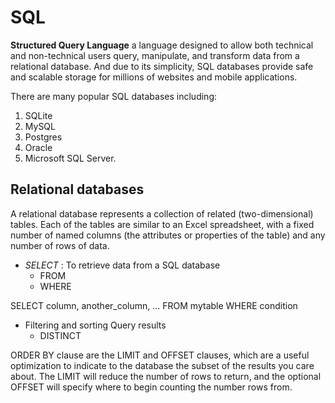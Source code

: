 # SQL
**Structured Query Language**
a language designed to allow both technical and non-technical users query, manipulate, and transform data from a relational database. And due to its simplicity, SQL databases provide safe and scalable storage for millions of websites and mobile applications.

There are many popular SQL databases including:
1. SQLite
2. MySQL
3. Postgres
4. Oracle 
5. Microsoft SQL Server.

## Relational databases
A relational database represents a collection of related (two-dimensional) tables. Each of the tables are similar to an Excel spreadsheet, with a fixed number of named columns (the attributes or properties of the table) and any number of rows of data.

- *SELECT*  :   To retrieve data from a SQL database 
    - FROM
    - WHERE

SELECT column, another_column, …
FROM mytable
WHERE condition

- Filtering and sorting Query results
    - DISTINCT


ORDER BY clause are the LIMIT and OFFSET clauses, which are a useful optimization to indicate to the database the subset of the results you care about.
The LIMIT will reduce the number of rows to return, and the optional OFFSET will specify where to begin counting the number rows from.